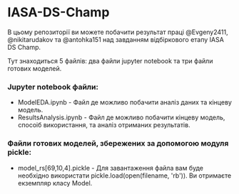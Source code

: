 # IASA-DS-Champ
В цьому репозиторії ви можете побачити результат праці @Evgeny2411, @nikitarudakov та @antohka151 над завданням відбіркового етапу IASA DS Champ.

Тут знаходиться 5 файлів: два файли jupyter notebook та три файли готових моделей.
### Jupyter notebook файли:
- ModelEDA.ipynb - Файл де можливо побачити аналіз даних та кінцеву модель.
- ResultsAnalysis.ipynb - Файл де можливо побачити кінцеву модель, спосоіб використання, та аналіз отриманих результатів.
### Файли готових моделей, збережених за допомогою модуля pickle:
- model_rs[69,10,4].pickle - Для завантаження файла вам буде необхідно використати pickle.load(open(filename, 'rb')). Ви отримаєте екземпляр класу Model.
